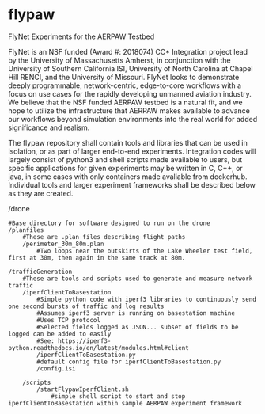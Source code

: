 # flypaw
FlyNet Experiments for the AERPAW Testbed

FlyNet is an NSF funded (Award #: 2018074) CC* Integration project lead by the University of Massachusetts Amherst, in conjunction with the University of Southern California ISI, University of North Carolina at Chapel Hill RENCI, and the University of Missouri.  FlyNet looks to demonstrate deeply programmable, network-centric, edge-to-core workflows with a focus on use cases for the rapidly developing unmanned aviation industry.  We believe that the NSF funded AERPAW testbed is a natural fit, and we hope to utilize the infrastructure that AERPAW makes available to advance our workflows beyond simulation environments into the real world for added significance and realism.

The flypaw repository shall contain tools and libraries that can be used in isolation, or as part of larger end-to-end experiments. Integration codes will largely consist of python3 and shell scripts made available to users, but specific applications for given experiments may be written in C, C++, or java, in some cases with only containers made avaliable from dockerhub.  Individual tools and larger experiment frameworks shall be described below as they are created.


/drone

	#Base directory for software designed to run on the drone
	/planfiles
		#These are .plan files describing flight paths
		/perimeter_30m_80m.plan
			#Two loops near the outskirts of the Lake Wheeler test field, first at 30m, then again in the same track at 80m.

	/trafficGeneration
		#These are tools and scripts used to generate and measure network traffic
		/iperfClientToBasestation
			#Simple python code with iperf3 libraries to continuously send one second bursts of traffic and log results
			#Assumes iperf3 server is running on basestation machine
			#Uses TCP protocol
			#Selected fields logged as JSON... subset of fields to be logged can be added to easily
			#See: https://iperf3-python.readthedocs.io/en/latest/modules.html#client
			/iperfClientToBasestation.py
			#default config file for iperfClientToBasestation.py
			/config.isi

		/scripts
			/startFlypawIperfClient.sh
				#simple shell script to start and stop iperfClientToBasestation within sample AERPAW experiment framework
